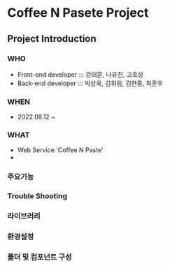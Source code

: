 # Coffee N Pasete Project
## Project Introduction
### WHO
- Front-end developer ::: 강태훈, 나유진, 고호성
- Back-end developer ::: 박상욱, 김휘림, 김현중, 최준우

### WHEN
- 2022.08.12 ~

### WHAT
- Web Service 'Coffee N Paste'
- 

### 주요기능

### Trouble Shooting

### 라이브러리

### 환경설정

### 폴더 및 컴포넌트 구성
